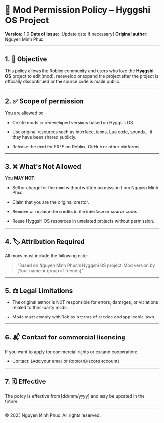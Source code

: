 # 🔧 Mod Permission Policy – Hyggshi OS Project

**Version:** 1.0
**Date of issue:** [Update date if necessary]
**Original author:** Nguyen Minh Phuc

---

## 1. 🎯 Objective

This policy allows the Roblox community and users who love the **Hyggshi OS** project to edit (mod), redevelop or expand the project after the project is officially discontinued or the source code is made public.

---

## 2. ✅ Scope of permission

You are allowed to:

- Create mods or redeveloped versions based on Hyggshi OS.

- Use original resources such as interface, icons, Lua code, sounds... if they have been shared publicly.

- Release the mod for FREE on Roblox, GitHub or other platforms.

---

## 3. ❌ What's Not Allowed

You **MAY NOT**:

- Sell or charge for the mod without written permission from Nguyen Minh Phuc.

- Claim that you are the original creator.

- Remove or replace the credits in the interface or source code.

- Reuse Hyggshi OS resources in unrelated projects without permission.

---

## 4. 🏷️ Attribution Required

All mods must include the following note:

> "Based on Nguyen Minh Phuc's Hyggshi OS project. Mod version by [Your name or group of friends]."

---

## 5. ⚖️ Legal Limitations

- The original author is NOT responsible for errors, damages, or violations related to third-party mods.

- Mods must comply with Roblox's terms of service and applicable laws.

---

## 6. 📬 Contact for commercial licensing

If you want to apply for commercial rights or expand cooperation:
- Contact: [Add your email or Roblox/Discord account]

---

## 7. 🗓️ Effective

The policy is effective from [dd/mm/yyyy] and may be updated in the future.

---

© 2025 Nguyen Minh Phuc. All rights reserved.